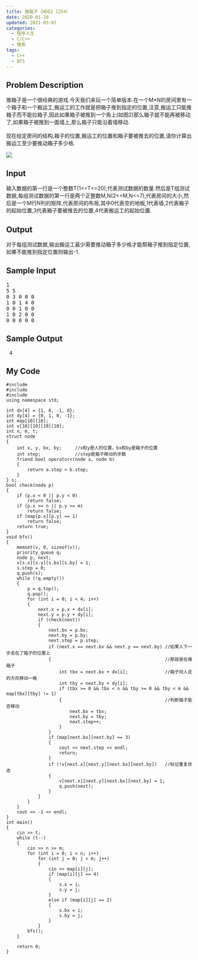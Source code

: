 ```yaml
---
title: 推箱子（HDOJ 1254）
date: 2020-01-20
updated: 2021-03-07
categories:
  - 程序人生
  - C/C++
  - 搜索
tags:
  - C++
  - BFS
---
```


<h2> <strong>Problem Description</strong> </h2>

推箱子是一个很经典的游戏.今天我们来玩一个简单版本.在一个M*N的房间里有一个箱子和一个搬运工,搬运工的工作就是把箱子推到指定的位置,注意,搬运工只能推箱子而不能拉箱子,因此如果箱子被推到一个角上(如图2)那么箱子就不能再被移动了,如果箱子被推到一面墙上,那么箱子只能沿着墙移动.<br /><br />现在给定房间的结构,箱子的位置,搬运工的位置和箱子要被推去的位置,请你计算出搬运工至少要推动箱子多少格.

![](https://img.blueflame.org.cn/images/2021/03/07/df3a3b96bd72.jpg)

<h2> <strong>Input</strong> </h2>

输入数据的第一行是一个整数T(1<=T<=20),代表测试数据的数量.然后是T组测试数据,每组测试数据的第一行是两个正整数M,N(2<=M,N<=7),代表房间的大小,然后是一个M行N列的矩阵,代表房间的布局,其中0代表空的地板,1代表墙,2代表箱子的起始位置,3代表箱子要被推去的位置,4代表搬运工的起始位置. 

<h2> <strong>Output</strong> </h2>

对于每组测试数据,输出搬运工最少需要推动箱子多少格才能帮箱子推到指定位置,如果不能推到指定位置则输出-1. </pre>

<h2> <strong>Sample Input</strong> </h2>

<pre class="wp-block-preformatted">1
5 5
0 3 0 0 0
1 0 1 4 0
0 0 1 0 0
1 0 2 0 0
0 0 0 0 0</pre>

<h2> <strong>Sample Output</strong> </h2>

<pre class="wp-block-preformatted"> 4 </pre>

<h2>My Code</h2>

<pre class="wp-block-code"><code lang="cpp" class="language-cpp line-numbers">#include <iostream>
#include <queue>
#include <cstring>
using namespace std;

int dx[4] = {1, 0, -1, 0};
int dy[4] = {0, 1, 0, -1};
int map[10][10];
int v[10][10][10][10];
int n, m, t;
struct node
{
    int x, y, bx, by;     //x和y是人的位置，bx和by是箱子的位置
    int step;             //step是箱子移动的步数
    friend bool operator<(node a, node b)
    {
        return a.step > b.step;
    }
} s;
bool check(node p)
{
    if (p.x < 0 || p.y < 0)
        return false;
    if (p.x >= n || p.y >= m)
        return false;
    if (map[p.x][p.y] == 1)
        return false;
    return true;
}
void bfs()
{
    memset(v, 0, sizeof(v));
    priority_queue<node> q;
    node p, next;
    v[s.x][s.y][s.bx][s.by] = 1;
    s.step = 0;
    q.push(s);
    while (!q.empty())
    {
        p = q.top();
        q.pop();
        for (int i = 0; i < 4; i++)
        {
            next.x = p.x + dx[i];
            next.y = p.y + dy[i];
            if (check(next))
            {
                next.bx = p.bx;
                next.by = p.by;
                next.step = p.step;
                if (next.x == next.bx && next.y == next.by) //如果人下一步走在了箱子的位置上
                {                                           //那就是在推箱子
                    int tbx = next.bx + dx[i];              //箱子向人走的方向移动一格
                    int tby = next.by + dy[i];
                    if (tbx >= 0 && tbx < n && tby >= 0 && tby < m && map[tbx][tby] != 1)
                    {                                       //判断箱子能否移动
                        next.bx = tbx;
                        next.by = tby;
                        next.step++;
                    }
                }
                if (map[next.bx][next.by] == 3)
                {
                    cout << next.step << endl;
                    return;
                }
                if (!v[next.x][next.y][next.bx][next.by])   //标记重复状态
                {
                    v[next.x][next.y][next.bx][next.by] = 1;
                    q.push(next);
                }
            }
        }
    }
    cout << -1 << endl;
}
int main()
{
    cin >> t;
    while (t--)
    {
        cin >> n >> m;
        for (int i = 0; i < n; i++)
            for (int j = 0; j < m; j++)
            {
                cin >> map[i][j];
                if (map[i][j] == 4)
                {
                    s.x = i;
                    s.y = j;
                }
                else if (map[i][j] == 2)
                {
                    s.bx = i;
                    s.by = j;
                }
            }
        bfs();
    }

    return 0;
}</code></pre>

